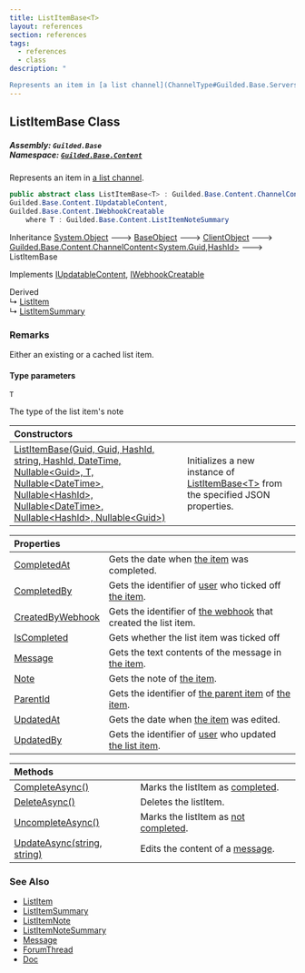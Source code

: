 ```yaml
---
title: ListItemBase<T>
layout: references
section: references
tags:
  - references
  - class
description: "

Represents an item in [a list channel](ChannelType#Guilded.Base.Servers.ChannelType.List 'Guilded.Base.Servers.ChannelType.List')."
---
```


## ListItemBase<T> Class
##### **Assembly:** `Guilded.Base`<br/>**Namespace:** [`Guilded.Base.Content`](Guilded.Base.Content 'Guilded.Base.Content')

Represents an item in [a list channel](ChannelType#Guilded.Base.Servers.ChannelType.List 'Guilded.Base.Servers.ChannelType.List').

```csharp
public abstract class ListItemBase<T> : Guilded.Base.Content.ChannelContent<Guid, Guilded.Base.HashId>,
Guilded.Base.Content.IUpdatableContent,
Guilded.Base.Content.IWebhookCreatable
    where T : Guilded.Base.Content.ListItemNoteSummary
```

Inheritance [System.Object](https://docs.microsoft.com/en-us/dotnet/api/System.Object 'System.Object') &#129106; [BaseObject](BaseObject 'Guilded.Base.BaseObject') &#129106; [ClientObject](ClientObject 'Guilded.Base.ClientObject') &#129106; [Guilded.Base.Content.ChannelContent&lt;](ChannelContent_TId,TServer_ 'Guilded.Base.Content.ChannelContent<TId,TServer>')[System.Guid](https://docs.microsoft.com/en-us/dotnet/api/System.Guid 'System.Guid')[,](ChannelContent_TId,TServer_ 'Guilded.Base.Content.ChannelContent<TId,TServer>')[HashId](HashId 'Guilded.Base.HashId')[&gt;](ChannelContent_TId,TServer_ 'Guilded.Base.Content.ChannelContent<TId,TServer>') &#129106; ListItemBase<T>

Implements [IUpdatableContent](IUpdatableContent 'Guilded.Base.Content.IUpdatableContent'), [IWebhookCreatable](IWebhookCreatable 'Guilded.Base.Content.IWebhookCreatable')

Derived  
&#8627; [ListItem](ListItem 'Guilded.Base.Content.ListItem')  
&#8627; [ListItemSummary](ListItemSummary 'Guilded.Base.Content.ListItemSummary')

### Remarks
  
Either an existing or a cached list item.
#### Type parameters

<a name='Guilded.Base.Content.ListItemBase_T_.T'></a>

`T`

The type of the list item's note

| Constructors | |
| :--- | :--- |
| [ListItemBase(Guid, Guid, HashId, string, HashId, DateTime, Nullable&lt;Guid&gt;, T, Nullable&lt;DateTime&gt;, Nullable&lt;HashId&gt;, Nullable&lt;DateTime&gt;, Nullable&lt;HashId&gt;, Nullable&lt;Guid&gt;)](ListItemBase_T_.ListItemBase(Guid,Guid,HashId,string,HashId,DateTime,Nullable_Guid_,T,Nullable_DateTime_,Nullable_HashId_,Nullable_DateTime_,Nullable_HashId_,Nullable_Guid_) 'Guilded.Base.Content.ListItemBase<T>.ListItemBase(Guid, Guid, Guilded.Base.HashId, string, Guilded.Base.HashId, System.DateTime, System.Nullable<Guid>, T, System.Nullable<System.DateTime>, System.Nullable<Guilded.Base.HashId>, System.Nullable<System.DateTime>, System.Nullable<Guilded.Base.HashId>, System.Nullable<Guid>)') | Initializes a new instance of [ListItemBase&lt;T&gt;](ListItemBase_T_ 'Guilded.Base.Content.ListItemBase<T>') from the specified JSON properties. |

| Properties | |
| :--- | :--- |
| [CompletedAt](ListItemBase_T_.CompletedAt 'Guilded.Base.Content.ListItemBase<T>.CompletedAt') | Gets the date when [the item](ListItem 'Guilded.Base.Content.ListItem') was completed. |
| [CompletedBy](ListItemBase_T_.CompletedBy 'Guilded.Base.Content.ListItemBase<T>.CompletedBy') | Gets the identifier of [user](User 'Guilded.Base.Users.User') who ticked off [the item](ListItem 'Guilded.Base.Content.ListItem'). |
| [CreatedByWebhook](ListItemBase_T_.CreatedByWebhook 'Guilded.Base.Content.ListItemBase<T>.CreatedByWebhook') | Gets the identifier of [the webhook](Webhook 'Guilded.Base.Servers.Webhook') that created the list item. |
| [IsCompleted](ListItemBase_T_.IsCompleted 'Guilded.Base.Content.ListItemBase<T>.IsCompleted') | Gets whether the list item was ticked off |
| [Message](ListItemBase_T_.Message 'Guilded.Base.Content.ListItemBase<T>.Message') | Gets the text contents of the message in [the item](ListItem 'Guilded.Base.Content.ListItem'). |
| [Note](ListItemBase_T_.Note 'Guilded.Base.Content.ListItemBase<T>.Note') | Gets the note of [the item](ListItem 'Guilded.Base.Content.ListItem'). |
| [ParentId](ListItemBase_T_.ParentId 'Guilded.Base.Content.ListItemBase<T>.ParentId') | Gets the identifier of [the parent item](ListItem 'Guilded.Base.Content.ListItem') of [the item](ListItem 'Guilded.Base.Content.ListItem'). |
| [UpdatedAt](ListItemBase_T_.UpdatedAt 'Guilded.Base.Content.ListItemBase<T>.UpdatedAt') | Gets the date when [the item](ListItem 'Guilded.Base.Content.ListItem') was edited. |
| [UpdatedBy](ListItemBase_T_.UpdatedBy 'Guilded.Base.Content.ListItemBase<T>.UpdatedBy') | Gets the identifier of [user](User 'Guilded.Base.Users.User') who updated [the list item](ListItem 'Guilded.Base.Content.ListItem'). |

| Methods | |
| :--- | :--- |
| [CompleteAsync()](ListItemBase_T_.CompleteAsync() 'Guilded.Base.Content.ListItemBase<T>.CompleteAsync()') | Marks the listItem as [completed](ListItemBase_T_.IsCompleted 'Guilded.Base.Content.ListItemBase<T>.IsCompleted'). |
| [DeleteAsync()](ListItemBase_T_.DeleteAsync() 'Guilded.Base.Content.ListItemBase<T>.DeleteAsync()') | Deletes the listItem. |
| [UncompleteAsync()](ListItemBase_T_.UncompleteAsync() 'Guilded.Base.Content.ListItemBase<T>.UncompleteAsync()') | Marks the listItem as [not completed](ListItemBase_T_.IsCompleted 'Guilded.Base.Content.ListItemBase<T>.IsCompleted'). |
| [UpdateAsync(string, string)](ListItemBase_T_.UpdateAsync(string,string) 'Guilded.Base.Content.ListItemBase<T>.UpdateAsync(string, string)') | Edits the content of a [message](ListItemBase_T_.UpdateAsync(string,string)#Guilded.Base.Content.ListItemBase_T_.UpdateAsync(string,string).message 'Guilded.Base.Content.ListItemBase<T>.UpdateAsync(string, string).message'). |

### See Also
- [ListItem](ListItem 'Guilded.Base.Content.ListItem')
- [ListItemSummary](ListItemSummary 'Guilded.Base.Content.ListItemSummary')
- [ListItemNote](ListItemNote 'Guilded.Base.Content.ListItemNote')
- [ListItemNoteSummary](ListItemNoteSummary 'Guilded.Base.Content.ListItemNoteSummary')
- [Message](Message 'Guilded.Base.Content.Message')
- [ForumThread](ForumThread 'Guilded.Base.Content.ForumThread')
- [Doc](Doc 'Guilded.Base.Content.Doc')